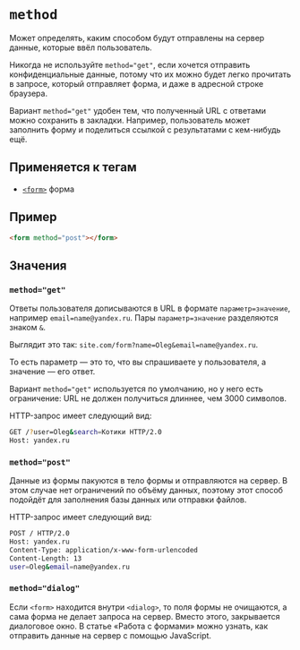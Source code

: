 # `method`

Может определять, каким способом будут отправлены на сервер данные, которые ввёл пользователь.

Никогда не используйте `method="get"`, если хочется отправить конфиденциальные данные, потому что их можно будет легко прочитать в запросе, который отправляет форма, и даже в адресной строке браузера.

Вариант `method="get"` удобен тем, что полученный URL с ответами можно сохранить в закладки. Например, пользователь может заполнить форму и поделиться ссылкой с результатами с кем-нибудь ещё.

## Применяется к тегам

- [`<form>`](../../TAGS/FORM/form.md) форма

## Пример

```html
<form method="post"></form>
```

## Значения

### `method="get"`

Ответы пользователя дописываются в URL в формате `параметр=значение`, например `email=name@yandex.ru`.
Пары `параметр=значение` разделяются знаком `&`.

Выглядит это так: `site.com/form?name=Oleg&email=name@yandex.ru`.

То есть параметр — это то, что вы спрашиваете у пользователя, а значение — его ответ.

Вариант `method="get"` используется по умолчанию, но у него есть ограничение: URL не должен получиться длиннее, чем 3000 символов.

HTTP-запрос имеет следующий вид:

```bash
GET /?user=Oleg&search=Котики HTTP/2.0
Host: yandex.ru
```

### `method="post"`

Данные из формы пакуются в тело формы и отправляются на сервер. В этом случае нет ограничений по объёму данных, поэтому этот способ подойдёт для заполнения базы данных или отправки файлов.

HTTP-запрос имеет следующий вид:

```bash
POST / HTTP/2.0
Host: yandex.ru
Content-Type: application/x-www-form-urlencoded
Content-Length: 13
user=Oleg&email=name@yandex.ru
```

### `method="dialog"`

Если `<form>` находится внутри `<dialog>`, то поля формы не очищаются, а сама форма не делает запроса на сервер. Вместо этого, закрывается диалоговое окно. В статье «Работа с формами» можно узнать, как отправить данные на сервер с помощью JavaScript.
